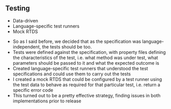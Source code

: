 ## Testing
* Data-driven
* Language-specific test runners
* Mock RTDS


<aside class="notes">
<ul>
	<li>So as I said before, we decided that as the specification was language-independent, the tests should be too.</li>
	<li>Tests were defined against the specification, with property files defining the characteristics of the test, i.e. what method was under test, what parameters should be passed to it and what the expected outcome is</li>
	<li>Created language-specific test runners that understood the test specifications and could use them to carry out the tests</li>
	<li>I created a mock RTDS that could be configured by a test runner using the test data to behave as required for that particular test, i.e. return a specific error code</li>
	<li>This turned out to be a pretty effective strategy, finding issues in both implementations prior to release</li>
</ul>
</aside>